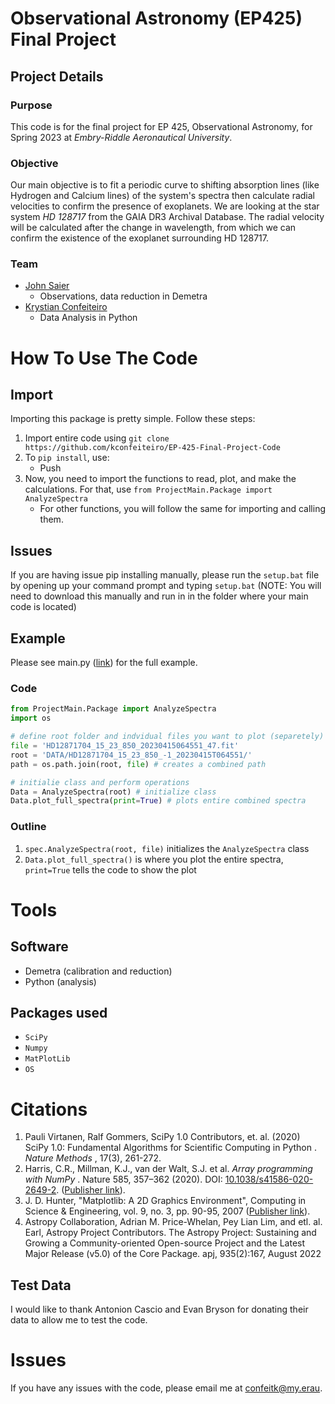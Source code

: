 # Observational Astronomy (EP425) Final Project

## Project Details

### Purpose

This code is for the final project for EP 425, Observational Astronomy, for Spring 2023 at *Embry-Riddle Aeronautical University*.

### Objective

Our main objective is to fit a periodic curve to shifting absorption lines (like Hydrogen and Calcium lines) of the system's spectra then calculate radial velocities to confirm the presence of exoplanets. We are looking at the star system *HD 128717* from the GAIA DR3 Archival Database. The radial velocity will be calculated after the change in wavelength, from which we can confirm the existence of the exoplanet surrounding HD 128717.

### Team

* [John Saier](https://www.linkedin.com/in/jonathan-saier/)
  * Observations, data reduction in Demetra
* [Krystian Confeiteiro](https://www.linkedin.com/in/kconfeiteiro)
  * Data Analysis in Python

# How To Use The Code

## Import

Importing this package is pretty simple. Follow these steps:

1. Import entire code using `git clone https://github.com/kconfeiteiro/EP-425-Final-Project-Code`
2. To `pip install`, use:
    - Push
4. Now, you need to import the functions to read, plot, and make the calculations. For that, use `from ProjectMain.Package import AnalyzeSpectra`
   * For other functions, you will follow the same for importing and calling them.

## Issues

If you are having issue pip installing manually, please run the `setup.bat` file by opening up your command prompt and typing `setup.bat` (NOTE: You will need to download this manually and run in in the folder where your main code is located)

## Example

Please see main.py ([link](https://github.com/kconfeiteiro/EP-425-Final-Project-Code/blob/main/main.py)) for the full example.

### Code

```python
from ProjectMain.Package import AnalyzeSpectra
import os

# define root folder and indvidual files you want to plot (separetely)
file = 'HD12871704_15_23_850_20230415064551_47.fit'
root = 'DATA/HD12871704_15_23_850_-1_20230415T064551/'
path = os.path.join(root, file) # creates a combined path

# initialie class and perform operations
Data = AnalyzeSpectra(root) # initialize class
Data.plot_full_spectra(print=True) # plots entire combined spectra
```

### Outline

1. `spec.AnalyzeSpectra(root, file)` initializes the `AnalyzeSpectra` class
2. `Data.plot_full_spectra()` is where you plot the entire spectra, `print=True` tells the code to show the plot

# Tools

## Software

* Demetra (calibration and reduction)
* Python (analysis)

## Packages used

* `SciPy`
* `Numpy`
* `MatPlotLib`
* `OS`

# Citations

1. Pauli Virtanen, Ralf Gommers, SciPy 1.0 Contributors, et. al. (2020)  SciPy 1.0: Fundamental Algorithms for Scientific Computing in Python .  *Nature Methods* , 17(3), 261-272.
2. Harris, C.R., Millman, K.J., van der Walt, S.J. et al.  *Array programming with NumPy* . Nature 585, 357–362 (2020). DOI: [10.1038/s41586-020-2649-2](https://doi.org/10.1038/s41586-020-2649-2). ([Publisher link](https://www.nature.com/articles/s41586-020-2649-2)).
3. J. D. Hunter, "Matplotlib: A 2D Graphics Environment", Computing in Science & Engineering, vol. 9, no. 3, pp. 90-95, 2007 ([Publisher link](https://doi.org/10.1109/MCSE.2007.55)).
4. Astropy Collaboration, Adrian M. Price-Whelan, Pey Lian Lim, and etl. al. Earl, Astropy Project Contributors. The Astropy Project: Sustaining and Growing a Community-oriented Open-source Project and the
Latest Major Release (v5.0) of the Core Package. apj, 935(2):167, August 2022

## Test Data

I would like to thank Antonion Cascio and Evan Bryson for donating their data to allow me to test the code. 

# Issues

If you have any issues with the code, please email me at [confeitk@my.erau](mailto:confeitk@my.erau.edu).

